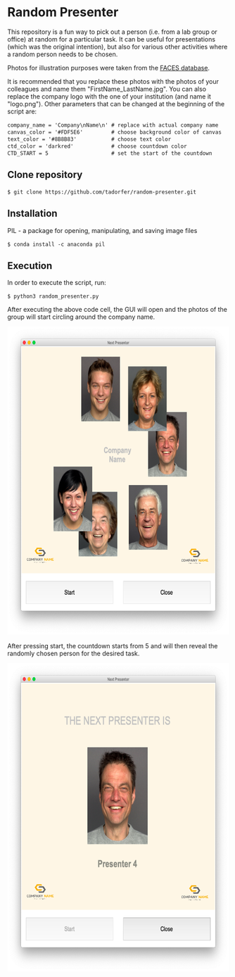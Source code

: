 # Random Presenter

This repository is a fun way to pick out a person (i.e. from a lab group or office) at random for a particular task. It can be useful for presentations (which was the original intention), but also for various other activities where a random person needs to be chosen. 

Photos for illustration purposes were taken from the [FACES database](https://faces.mpdl.mpg.de/imeji/collection/IXTdg721TwZwyZ8e?q=).

It is recommended that you replace these photos with the photos of your colleagues and name them "FirstName_LastName.jpg".
You can also replace the company logo with the one of your institution (and name it "logo.png"). Other parameters that can be changed at the beginning of the script are:

```
company_name = 'Company\nName\n' # replace with actual company name
canvas_color = '#FDF5E6'         # choose background color of canvas
text_color = '#8B8B83'           # choose text color
ctd_color = 'darkred'            # choose countdown color
CTD_START = 5                    # set the start of the countdown
```


## Clone repository

```
$ git clone https://github.com/tadorfer/random-presenter.git
```

## Installation

PIL - a package for opening, manipulating, and saving image files

```
$ conda install -c anaconda pil
```

## Execution 

In order to execute the script, run:

```
$ python3 random_presenter.py
```

After executing the above code cell, the GUI will open and the photos of the group will start circling around the company name. 

<p align="center">
  <img src="/Output/Members.png" height="700" width="650">
 </p>

After pressing start, the countdown starts from 5 and will then reveal the randomly chosen person for the desired task.

<p align="center">
  <img src="/Output/Presenter.png" height="700" width="650">
</p>

